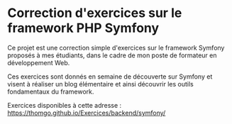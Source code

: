 # Correction d'exercices sur le framework PHP Symfony

Ce projet est une correction simple d'exercices sur le framework Symfony proposés à mes étudiants, dans le cadre de mon poste de formateur en développement Web.

Ces exercices sont donnés en semaine de découverte sur Symfony et visent à réaliser un blog élémentaire et ainsi découvrir les outils fondamentaux du framework.

Exercices disponibles à cette adresse : https://thomgo.github.io/Exercices/backend/symfony/
